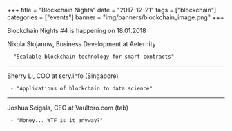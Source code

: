 +++
title = "Blockchain Nights"
date = "2017-12-21"
tags = ["blockchain"]
categories = ["events"]
banner = "img/banners/blockchain_image.png"
+++

Blockchain Nights #4 is happening on 18.01.2018

<!--more-->

  Nikola Stojanow, Business Development at Aeternity

 
    - "Scalable blockchain technology for smart contracts"


----

  Sherry Li, COO at scry.info (Singapore)

     - "Applications of blockchain to data science"
	
----

 Joshua Scigala, CEO at Vaultoro.com (tab)
 
     - "Money... WTF is it anyway?"
​
​
​

